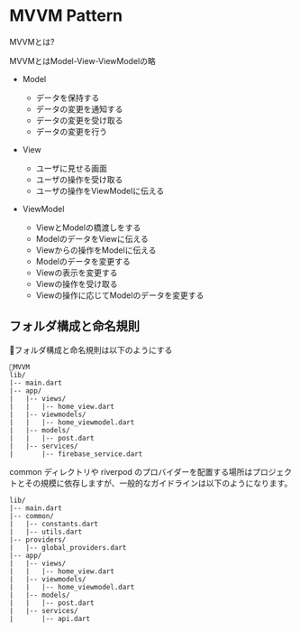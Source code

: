 # MVVM Pattern
MVVMとは?

MVVMとはModel-View-ViewModelの略

- Model
  - データを保持する
  - データの変更を通知する
  - データの変更を受け取る
  - データの変更を行う

- View
  - ユーザに見せる画面
  - ユーザの操作を受け取る
  - ユーザの操作をViewModelに伝える

- ViewModel
  - ViewとModelの橋渡しをする
  - ModelのデータをViewに伝える
  - Viewからの操作をModelに伝える
  - Modelのデータを変更する
  - Viewの表示を変更する
  - Viewの操作を受け取る
  - Viewの操作に応じてModelのデータを変更する

## フォルダ構成と命名規則
📁フォルダ構成と命名規則は以下のようにする
```
📁MVVM
lib/
|-- main.dart
|-- app/
|   |-- views/
|   |   |-- home_view.dart
|   |-- viewmodels/
|   |   |-- home_viewmodel.dart
|   |-- models/
|   |   |-- post.dart
|   |-- services/
|       |-- firebase_service.dart
```

common ディレクトリや riverpod のプロバイダーを配置する場所はプロジェクトとその規模に依存しますが、一般的なガイドラインは以下のようになります。

```
lib/
|-- main.dart
|-- common/
|   |-- constants.dart
|   |-- utils.dart
|-- providers/
|   |-- global_providers.dart
|-- app/
|   |-- views/
|   |   |-- home_view.dart
|   |-- viewmodels/
|   |   |-- home_viewmodel.dart
|   |-- models/
|   |   |-- post.dart
|   |-- services/
|       |-- api.dart
```